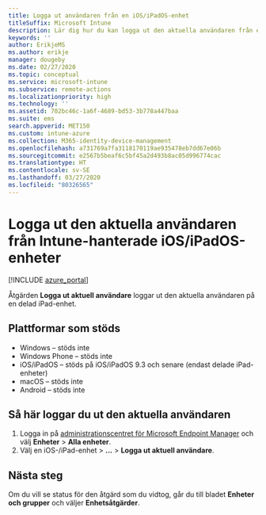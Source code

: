 ```yaml
---
title: Logga ut användaren från en iOS/iPadOS-enhet
titleSuffix: Microsoft Intune
description: Lär dig hur du kan logga ut den aktuella användaren från en iOS/iPadOS-enhet med Intune."
keywords: ''
author: ErikjeMS
ms.author: erikje
manager: dougeby
ms.date: 02/27/2020
ms.topic: conceptual
ms.service: microsoft-intune
ms.subservice: remote-actions
ms.localizationpriority: high
ms.technology: ''
ms.assetid: 702bc46c-1a6f-4689-bd53-3b778a447baa
ms.suite: ems
search.appverid: MET150
ms.custom: intune-azure
ms.collection: M365-identity-device-management
ms.openlocfilehash: a731769a7fa3118170119ae935478eb7dd67e06b
ms.sourcegitcommit: e2567b5beaf6c5bf45a2d493b8ac05d996774cac
ms.translationtype: HT
ms.contentlocale: sv-SE
ms.lasthandoff: 03/27/2020
ms.locfileid: "80326565"
---
```

# <a name="logout-the-current-user-on-intune-managed-iosipados-devices"></a>Logga ut den aktuella användaren från Intune-hanterade iOS/iPadOS-enheter


[!INCLUDE [azure_portal](../includes/azure_portal.md)]

Åtgärden **Logga ut aktuell användare** loggar ut den aktuella användaren på en delad iPad-enhet. 

## <a name="supported-platforms"></a>Plattformar som stöds

- Windows – stöds inte
- Windows Phone – stöds inte
- iOS/iPadOS – stöds på iOS/iPadOS 9.3 och senare (endast delade iPad-enheter)
- macOS – stöds inte
- Android – stöds inte

## <a name="how-to-log-out-the-current-user"></a>Så här loggar du ut den aktuella användaren

1. Logga in på [administrationscentret för Microsoft Endpoint Manager](https://go.microsoft.com/fwlink/?linkid=2109431) och välj **Enheter** > **Alla enheter**.
2. Välj en iOS-/iPad-enhet > **...**  > **Logga ut aktuell användare**.

## <a name="next-steps"></a>Nästa steg

Om du vill se status för den åtgärd som du vidtog, går du till bladet **Enheter och grupper** och väljer **Enhetsåtgärder**.
